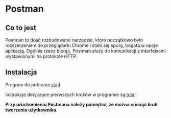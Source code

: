 # Postman

## Co to jest

Postman to dość rozbudowane narzędzie, które początkowo było rozszerzeniem do przeglądarki Chrome i stało się sporą, bogatą w opcje aplikacją.
Ogólnie rzecz biorąc, Postman służy do komunikacji z interfejsami wystawionymi na protokole HTTP.

## Instalacja

Program do pobrania [stąd](https://www.getpostman.com/downloads/).

Instrukcje dotyczące pierwszych kroków w programie są [tutaj](https://learning.getpostman.com/docs/postman/launching_postman/installation_and_updates/).

**Przy uruchomieniu Postmana należy pamiętać, że można ominąć krok tworzenia użytkownika.**
